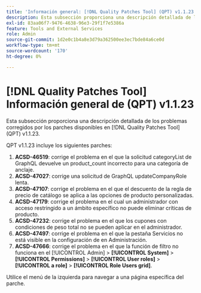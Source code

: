 ```yaml
---
title: 'Información general: [!DNL Quality Patches Tool] (QPT) v1.1.23'
description: Esta subsección proporciona una descripción detallada de los problemas corregidos por los parches disponibles en [!DNL Quality Patches Tool] (QPT) v1.1.23.
exl-id: 83aa06f7-9476-4638-96e3-29f1f7e5386a
feature: Tools and External Services
role: Admin
source-git-commit: 1d2e0c1b4a8e3d79a362500ee3ec7bde84a6ce0d
workflow-type: tm+mt
source-wordcount: '170'
ht-degree: 0%

---
```


# [!DNL Quality Patches Tool] Información general de (QPT) v1.1.23

Esta subsección proporciona una descripción detallada de los problemas corregidos por los parches disponibles en [!DNL Quality Patches Tool] (QPT) v1.1.23.

QPT v1.1.23 incluye los siguientes parches:

1. **ACSD-46519**: corrige el problema en el que la solicitud categoryList de GraphQL devuelve un product_count incorrecto para una categoría de anclaje.
1. **ACSD-47027**: corrige una solicitud de GraphQL updateCompanyRole lenta.
1. **ACSD-47107**: corrige el problema en el que el descuento de la regla de precio de catálogo se aplica a las opciones de producto personalizadas.
1. **ACSD-47179**: corrige el problema en el cual un administrador con acceso restringido a un ámbito específico no puede eliminar críticas de producto.
1. **ACSD-47232**: corrige el problema en el que los cupones con condiciones de peso total no se pueden aplicar en el administrador.
1. **ACSD-47497**: corrige el problema en el que la pestaña Servicios no está visible en la configuración de en Administración.
1. **ACSD-47666**: corrige el problema en el que la función de filtro no funciona en el [!UICONTROL Admin] > **[!UICONTROL System]** > **[!UICONTROL Permissions]** > **[!UICONTROL User roles]** > **[!UICONTROL a role]** > **[!UICONTROL Role Users grid]**.

Utilice el menú de la izquierda para navegar a una página específica del parche.
